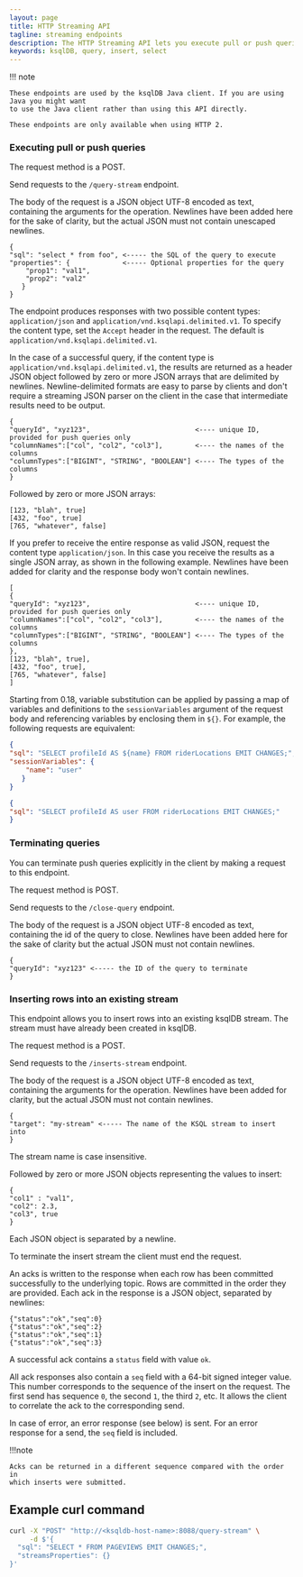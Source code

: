 ```yaml
---
layout: page
title: HTTP Streaming API
tagline: streaming endpoints
description: The HTTP Streaming API lets you execute pull or push queries and stream inserts to the server
keywords: ksqlDB, query, insert, select
---
```


!!! note

    These endpoints are used by the ksqlDB Java client. If you are using Java you might want
    to use the Java client rather than using this API directly.

    These endpoints are only available when using HTTP 2.

### Executing pull or push queries

The request method is a POST.

Send requests to the `/query-stream` endpoint.

The body of the request is a JSON object UTF-8 encoded as text, containing the arguments for the
operation. Newlines have been added here for the sake of clarity, but the actual JSON must not contain
 unescaped newlines.

```
{
"sql": "select * from foo", <----- the SQL of the query to execute
"properties": {             <----- Optional properties for the query
    "prop1": "val1",
    "prop2": "val2"
   }
}

```

The endpoint produces responses with two possible content types: `application/json` and
`application/vnd.ksqlapi.delimited.v1`. To specify the content type, set the `Accept`
header in the request. The default is `application/vnd.ksqlapi.delimited.v1`.

In the case of a successful query, if the content type is `application/vnd.ksqlapi.delimited.v1`,
the results are returned as a header JSON object followed by zero or more JSON arrays
that are delimited by newlines. Newline-delimited formats are easy to parse by clients and don't require
a streaming JSON parser on the client in the case that intermediate results need to be output.

```
{
"queryId", "xyz123",                          <---- unique ID, provided for push queries only
"columnNames":["col", "col2", "col3"],        <---- the names of the columns
"columnTypes":["BIGINT", "STRING", "BOOLEAN"] <---- The types of the columns
}
```

Followed by zero or more JSON arrays:

```
[123, "blah", true]
[432, "foo", true]
[765, "whatever", false]
```

If you prefer to receive the entire response as valid JSON, request the
content type `application/json`. In this case you receive the results as a single JSON
array, as shown in the following example. Newlines have been added for clarity and the response body
won't contain newlines.

```
[
{
"queryId": "xyz123",                          <---- unique ID, provided for push queries only
"columnNames":["col", "col2", "col3"],        <---- the names of the columns
"columnTypes":["BIGINT", "STRING", "BOOLEAN"] <---- The types of the columns
},
[123, "blah", true],
[432, "foo", true],
[765, "whatever", false]
]
```

Starting from 0.18, variable substitution can be applied by passing a map of variables and
definitions to the `sessionVariables` argument of the request body and referencing variables by
enclosing them in `${}`. For example, the following requests are equivalent:

```json
{
"sql": "SELECT profileId AS ${name} FROM riderLocations EMIT CHANGES;", 
"sessionVariables": {
    "name": "user"
   }
}
```

```json
{
"sql": "SELECT profileId AS user FROM riderLocations EMIT CHANGES;"
}
```

### Terminating queries

You can terminate push queries explicitly in the client by making a request to this endpoint.

The request method is POST.

Send requests to the `/close-query` endpoint.

The body of the request is a JSON object UTF-8 encoded as text, containing the id of the 
query to close. Newlines have been added here for the sake of clarity but the actual JSON must not
contain newlines.

```
{
"queryId": "xyz123" <----- the ID of the query to terminate
}

```
 
### Inserting rows into an existing stream

This endpoint allows you to insert rows into an existing ksqlDB stream. The stream must have
already been created in ksqlDB.

The request method is a POST.

Send requests to the `/inserts-stream` endpoint.

The body of the request is a JSON object UTF-8 encoded as text, containing the arguments for the
operation. Newlines have been added for clarity, but the actual JSON must not contain newlines.

```
{
"target": "my-stream" <----- The name of the KSQL stream to insert into
}

```

The stream name is case insensitive. 

Followed by zero or more JSON objects representing the values to insert:

```
{
"col1" : "val1",
"col2": 2.3,
"col3", true
}
```
Each JSON object is separated by a newline.

To terminate the insert stream the client must end the request.

An acks is written to the response when each row has been
committed successfully to the underlying topic. Rows are committed in the order they are provided.
Each ack in the response is a JSON object, separated by newlines:

```
{"status":"ok","seq":0}
{"status":"ok","seq":2}
{"status":"ok","seq":1}
{"status":"ok","seq":3}
```

A successful ack contains a `status` field with value `ok`.

All ack responses also contain a `seq` field with a 64-bit signed integer value. This number
corresponds to the sequence of the insert on the request. The first send has sequence `0`, the second
`1`, the third `2`, etc. It allows the client to correlate the ack to the corresponding send.

In case of error, an error response (see below) is sent. For an error response for a send, the
`seq` field is included. 

!!!note
    
    Acks can be returned in a different sequence compared with the order in
    which inserts were submitted. 

## Example curl command

```bash
curl -X "POST" "http://<ksqldb-host-name>:8088/query-stream" \
     -d $'{
  "sql": "SELECT * FROM PAGEVIEWS EMIT CHANGES;",
  "streamsProperties": {}
}'
```
